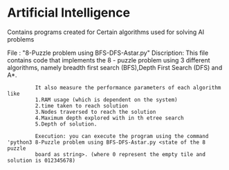 # Artificial Intelligence
 Contains programs created for Certain algorithms used for solving AI problems




File : "8-Puzzle problem using BFS-DFS-Astar.py"
             Discription: This file contains code that implements the 8 - puzzle problem using 3 different algorithms, namely breadth first
             search (BFS),Depth First Search (DFS) and A*.

             It also measure the performance parameters of each algorithm like 
             1.RAM usage (which is dependent on the system)
             2.time taken to reach solution
             3.Nodes traversed to reach the solution
             4.Maximum depth explored with in th etree search
             5.Depth of solution. 
             
             Execution: you can execute the program using the command 'python3 8-Puzzle problem using BFS-DFS-Astar.py <state of the 8 puzzle
             board as string>. (where 0 represent the empty tile and solution is 012345678)
